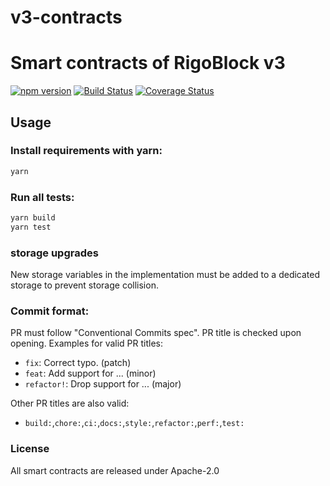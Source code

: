 # v3-contracts
Smart contracts of RigoBlock v3
=====================

[![npm version](https://badge.fury.io/js/@rgbk%2Fv3-contracts.svg)](https://badge.fury.io/js/@rgbk%2Fv3-contracts)
[![Build Status](https://github.com/rigoblock/v3-contracts/workflows/v3-contracts/badge.svg?branch=development)](https://github.com/rigoblock/v3-contracts/actions)
[![Coverage Status](https://coveralls.io/repos/github/RigoBlock/v3-contracts/badge.svg?branch=development)](https://coveralls.io/github/RigoBlock/v3-contracts)


Usage
-----
### Install requirements with yarn:

```bash
yarn
```

### Run all tests:

```bash
yarn build
yarn test
```

### storage upgrades
New storage variables in the implementation must be added to a dedicated storage to prevent storage collision.

### Commit format:
PR must follow "Conventional Commits spec". PR title is checked upon opening. Examples for valid PR titles:

- ```fix```: Correct typo. (patch)
- ```feat```: Add support for ... (minor)
- ```refactor!```: Drop support for ... (major)

 Other PR titles are also valid:

- ```build:```,```chore:```,```ci:```,```docs:```,```style:```,```refactor:```,```perf:```,```test:```

### License
All smart contracts are released under Apache-2.0
